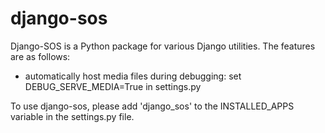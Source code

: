 # django-sos

Django-SOS is a Python package for various Django utilities. The features are as follows:

- automatically host media files during debugging: set DEBUG_SERVE_MEDIA=True in settings.py

To use django-sos, please add 'django_sos' to the INSTALLED_APPS variable in the settings.py file.
